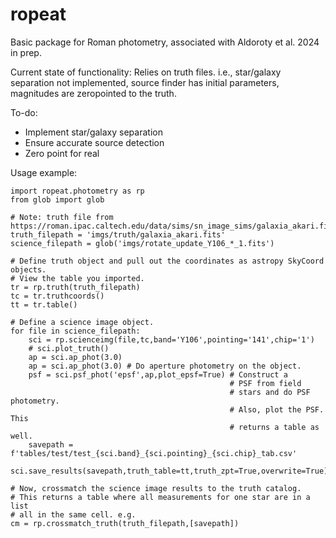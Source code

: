 # ropeat
Basic package for Roman photometry, associated with Aldoroty et al. 2024 in prep. 

Current state of functionality: Relies on truth files. i.e., star/galaxy separation not implemented, source finder has initial parameters, magnitudes are zeropointed to the truth. 

To-do: 
- Implement star/galaxy separation
- Ensure accurate source detection
- Zero point for real

Usage example:
```
import ropeat.photometry as rp
from glob import glob 

# Note: truth file from https://roman.ipac.caltech.edu/data/sims/sn_image_sims/galaxia_akari.fits.gz
truth_filepath = 'imgs/truth/galaxia_akari.fits'
science_filepath = glob('imgs/rotate_update_Y106_*_1.fits')

# Define truth object and pull out the coordinates as astropy SkyCoord objects.
# View the table you imported.
tr = rp.truth(truth_filepath)
tc = tr.truthcoords()
tt = tr.table()

# Define a science image object.
for file in science_filepath:
    sci = rp.scienceimg(file,tc,band='Y106',pointing='141',chip='1')
    # sci.plot_truth()
    ap = sci.ap_phot(3.0)
    ap = sci.ap_phot(3.0) # Do aperture photometry on the object.
    psf = sci.psf_phot('epsf',ap,plot_epsf=True) # Construct a
                                                 # PSF from field   
                                                 # stars and do PSF photometry. 
                                                 # Also, plot the PSF. This 
                                                 # returns a table as well. 
    savepath = f'tables/test/test_{sci.band}_{sci.pointing}_{sci.chip}_tab.csv'
    sci.save_results(savepath,truth_table=tt,truth_zpt=True,overwrite=True)

# Now, crossmatch the science image results to the truth catalog.
# This returns a table where all measurements for one star are in a list
# all in the same cell. e.g. 
cm = rp.crossmatch_truth(truth_filepath,[savepath])
```